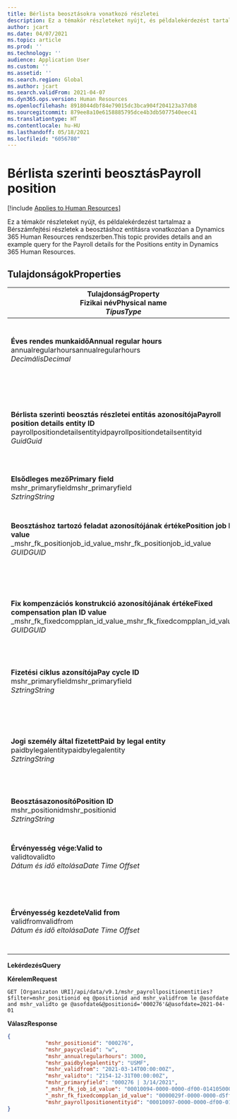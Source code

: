 ```yaml
---
title: Bérlista beosztásokra vonatkozó részletei
description: Ez a témakör részleteket nyújt, és példalekérdezést tartalmaz a Bérszámfejtési részletek a beosztáshoz entitásra vonatkozóan a Dynamics 365 Human Resources rendszerben.
author: jcart
ms.date: 04/07/2021
ms.topic: article
ms.prod: ''
ms.technology: ''
audience: Application User
ms.custom: ''
ms.assetid: ''
ms.search.region: Global
ms.author: jcart
ms.search.validFrom: 2021-04-07
ms.dyn365.ops.version: Human Resources
ms.openlocfilehash: 8918044dbf84e79015dc3bca904f204123a37db8
ms.sourcegitcommit: 879ee8a10e6158885795dce4b3db5077540eec41
ms.translationtype: HT
ms.contentlocale: hu-HU
ms.lasthandoff: 05/18/2021
ms.locfileid: "6056780"
---
```

# <a name="payroll-position"></a><span data-ttu-id="15f4d-103">Bérlista szerinti beosztás</span><span class="sxs-lookup"><span data-stu-id="15f4d-103">Payroll position</span></span>

[!include [Applies to Human Resources](../includes/applies-to-hr.md)]

<span data-ttu-id="15f4d-104">Ez a témakör részleteket nyújt, és példalekérdezést tartalmaz a Bérszámfejtési részletek a beosztáshoz entitásra vonatkozóan a Dynamics 365 Human Resources rendszerben.</span><span class="sxs-lookup"><span data-stu-id="15f4d-104">This topic provides details and an example query for the Payroll details for the Positions entity in Dynamics 365 Human Resources.</span></span>

## <a name="properties"></a><span data-ttu-id="15f4d-105">Tulajdonságok</span><span class="sxs-lookup"><span data-stu-id="15f4d-105">Properties</span></span>

| <span data-ttu-id="15f4d-106">Tulajdonság</span><span class="sxs-lookup"><span data-stu-id="15f4d-106">Property</span></span><br><span data-ttu-id="15f4d-107">**Fizikai név**</span><span class="sxs-lookup"><span data-stu-id="15f4d-107">**Physical name**</span></span><br><span data-ttu-id="15f4d-108">**_Típus_**</span><span class="sxs-lookup"><span data-stu-id="15f4d-108">**_Type_**</span></span> | <span data-ttu-id="15f4d-109">Használat</span><span class="sxs-lookup"><span data-stu-id="15f4d-109">Use</span></span> | <span data-ttu-id="15f4d-110">Leírás</span><span class="sxs-lookup"><span data-stu-id="15f4d-110">Description</span></span> |
| --- | --- | --- |
| <span data-ttu-id="15f4d-111">**Éves rendes munkaidő**</span><span class="sxs-lookup"><span data-stu-id="15f4d-111">**Annual regular hours**</span></span><br><span data-ttu-id="15f4d-112">annualregularhours</span><span class="sxs-lookup"><span data-stu-id="15f4d-112">annualregularhours</span></span><br><span data-ttu-id="15f4d-113">*Decimális*</span><span class="sxs-lookup"><span data-stu-id="15f4d-113">*Decimal*</span></span> | <span data-ttu-id="15f4d-114">Írásvédett</span><span class="sxs-lookup"><span data-stu-id="15f4d-114">Read-only</span></span><br><span data-ttu-id="15f4d-115">Szükséges</span><span class="sxs-lookup"><span data-stu-id="15f4d-115">Required</span></span> | <span data-ttu-id="15f4d-116">A beosztáshoz meghatározott éves rendszeres munkaidő.</span><span class="sxs-lookup"><span data-stu-id="15f4d-116">Annual regular hours defined on the position.</span></span>  |
| <span data-ttu-id="15f4d-117">**Bérlista szerinti beosztás részletei entitás azonosítója**</span><span class="sxs-lookup"><span data-stu-id="15f4d-117">**Payroll position details entity ID**</span></span><br><span data-ttu-id="15f4d-118">payrollpositiondetailsentityid</span><span class="sxs-lookup"><span data-stu-id="15f4d-118">payrollpositiondetailsentityid</span></span><br><span data-ttu-id="15f4d-119">*Guid*</span><span class="sxs-lookup"><span data-stu-id="15f4d-119">*Guid*</span></span> | <span data-ttu-id="15f4d-120">Szükséges</span><span class="sxs-lookup"><span data-stu-id="15f4d-120">Required</span></span><br><span data-ttu-id="15f4d-121">Rendszer által előállított.</span><span class="sxs-lookup"><span data-stu-id="15f4d-121">System generated.</span></span> | <span data-ttu-id="15f4d-122">A pozíció egyedi azonosítására szolgáló, rendszer által generált GUID-értéke.</span><span class="sxs-lookup"><span data-stu-id="15f4d-122">A system-generated GUID value to uniquely identify the position.</span></span>  |
| <span data-ttu-id="15f4d-123">**Elsődleges mező**</span><span class="sxs-lookup"><span data-stu-id="15f4d-123">**Primary field**</span></span><br><span data-ttu-id="15f4d-124">mshr_primaryfield</span><span class="sxs-lookup"><span data-stu-id="15f4d-124">mshr_primaryfield</span></span><br><span data-ttu-id="15f4d-125">*Sztring*</span><span class="sxs-lookup"><span data-stu-id="15f4d-125">*String*</span></span> | <span data-ttu-id="15f4d-126">Szükséges</span><span class="sxs-lookup"><span data-stu-id="15f4d-126">Required</span></span><br><span data-ttu-id="15f4d-127">Rendszer által előállított</span><span class="sxs-lookup"><span data-stu-id="15f4d-127">System generated</span></span> |  |
| <span data-ttu-id="15f4d-128">**Beosztáshoz tartozó feladat azonosítójának értéke**</span><span class="sxs-lookup"><span data-stu-id="15f4d-128">**Position job ID value**</span></span><br><span data-ttu-id="15f4d-129">_mshr_fk_positionjob_id_value</span><span class="sxs-lookup"><span data-stu-id="15f4d-129">_mshr_fk_positionjob_id_value</span></span><br><span data-ttu-id="15f4d-130">*GUID*</span><span class="sxs-lookup"><span data-stu-id="15f4d-130">*GUID*</span></span> | <span data-ttu-id="15f4d-131">Írásvédett</span><span class="sxs-lookup"><span data-stu-id="15f4d-131">Read-only</span></span><br><span data-ttu-id="15f4d-132">Szükséges</span><span class="sxs-lookup"><span data-stu-id="15f4d-132">Required</span></span><br><span data-ttu-id="15f4d-133">Idegen kulcs:mshr_PayrollPositionJobEntity ehhez: mshr_payrollpositionjobentity</span><span class="sxs-lookup"><span data-stu-id="15f4d-133">Foreign key:mshr_PayrollPositionJobEntity of the mshr_payrollpositionjobentity</span></span> |<span data-ttu-id="15f4d-134">A pozícióhoz társított beosztás azonosítója.</span><span class="sxs-lookup"><span data-stu-id="15f4d-134">The ID of the job associated with the position.</span></span>|
| <span data-ttu-id="15f4d-135">**Fix kompenzációs konstrukció azonosítójának értéke**</span><span class="sxs-lookup"><span data-stu-id="15f4d-135">**Fixed compensation plan ID value**</span></span><br><span data-ttu-id="15f4d-136">_mshr_fk_fixedcompplan_id_value</span><span class="sxs-lookup"><span data-stu-id="15f4d-136">_mshr_fk_fixedcompplan_id_value</span></span><br><span data-ttu-id="15f4d-137">*GUID*</span><span class="sxs-lookup"><span data-stu-id="15f4d-137">*GUID*</span></span> | <span data-ttu-id="15f4d-138">Írásvédett</span><span class="sxs-lookup"><span data-stu-id="15f4d-138">Read-only</span></span><br><span data-ttu-id="15f4d-139">Szükséges</span><span class="sxs-lookup"><span data-stu-id="15f4d-139">Required</span></span><br><span data-ttu-id="15f4d-140">Idegen kulcs: mshr_payrollfixedcompensationplanentity entitáshoz tartozó mshr_FixedCompPlan_id</span><span class="sxs-lookup"><span data-stu-id="15f4d-140">Foreign key: mshr_FixedCompPlan_id of mshr_payrollfixedcompensationplanentity</span></span>  | <span data-ttu-id="15f4d-141">A pozícióhoz társított fix kompenzációs konstrukció azonosítója.</span><span class="sxs-lookup"><span data-stu-id="15f4d-141">The ID of the fixed compensation plan associated with the position.</span></span> |
| <span data-ttu-id="15f4d-142">**Fizetési ciklus azonsítója**</span><span class="sxs-lookup"><span data-stu-id="15f4d-142">**Pay cycle ID**</span></span><br><span data-ttu-id="15f4d-143">mshr_primaryfield</span><span class="sxs-lookup"><span data-stu-id="15f4d-143">mshr_primaryfield</span></span><br><span data-ttu-id="15f4d-144">*Sztring*</span><span class="sxs-lookup"><span data-stu-id="15f4d-144">*String*</span></span> | <span data-ttu-id="15f4d-145">Írásvédett</span><span class="sxs-lookup"><span data-stu-id="15f4d-145">Read-only</span></span><br><span data-ttu-id="15f4d-146">Szükséges</span><span class="sxs-lookup"><span data-stu-id="15f4d-146">Required</span></span> | <span data-ttu-id="15f4d-147">A beosztáshoz meghatározott fizetési ciklus.</span><span class="sxs-lookup"><span data-stu-id="15f4d-147">The pay cycle defined on the position.</span></span> |
| <span data-ttu-id="15f4d-148">**Jogi személy által fizetett**</span><span class="sxs-lookup"><span data-stu-id="15f4d-148">**Paid by legal entity**</span></span><br><span data-ttu-id="15f4d-149">paidbylegalentity</span><span class="sxs-lookup"><span data-stu-id="15f4d-149">paidbylegalentity</span></span><br><span data-ttu-id="15f4d-150">*Sztring*</span><span class="sxs-lookup"><span data-stu-id="15f4d-150">*String*</span></span> | <span data-ttu-id="15f4d-151">Írásvédett</span><span class="sxs-lookup"><span data-stu-id="15f4d-151">Read-only</span></span><br><span data-ttu-id="15f4d-152">Szükséges</span><span class="sxs-lookup"><span data-stu-id="15f4d-152">Required</span></span> | <span data-ttu-id="15f4d-153">A fizetés kiadásáért felelős beosztáshoz meghatározott jogi személy.</span><span class="sxs-lookup"><span data-stu-id="15f4d-153">The legal entity defined on the positoin responsible for issuing payment.</span></span> |
| <span data-ttu-id="15f4d-154">**Beosztásazonosító**</span><span class="sxs-lookup"><span data-stu-id="15f4d-154">**Position ID**</span></span><br><span data-ttu-id="15f4d-155">mshr_positionid</span><span class="sxs-lookup"><span data-stu-id="15f4d-155">mshr_positionid</span></span><br><span data-ttu-id="15f4d-156">*Sztring*</span><span class="sxs-lookup"><span data-stu-id="15f4d-156">*String*</span></span> | <span data-ttu-id="15f4d-157">Írásvédett</span><span class="sxs-lookup"><span data-stu-id="15f4d-157">Read-only</span></span><br><span data-ttu-id="15f4d-158">Szükséges</span><span class="sxs-lookup"><span data-stu-id="15f4d-158">Required</span></span> | <span data-ttu-id="15f4d-159">A pozíció azonosítója.</span><span class="sxs-lookup"><span data-stu-id="15f4d-159">The ID of the position.</span></span> |
| <span data-ttu-id="15f4d-160">**Érvényesség vége:**</span><span class="sxs-lookup"><span data-stu-id="15f4d-160">**Valid to**</span></span><br><span data-ttu-id="15f4d-161">validto</span><span class="sxs-lookup"><span data-stu-id="15f4d-161">validto</span></span><br><span data-ttu-id="15f4d-162">*Dátum és idő eltolása*</span><span class="sxs-lookup"><span data-stu-id="15f4d-162">*Date Time Offset*</span></span> | <span data-ttu-id="15f4d-163">Írásvédett</span><span class="sxs-lookup"><span data-stu-id="15f4d-163">Read-only</span></span><br><span data-ttu-id="15f4d-164">Szükséges</span><span class="sxs-lookup"><span data-stu-id="15f4d-164">Required</span></span> |<span data-ttu-id="15f4d-165">Az a dátum, amelytől a beosztás adatai érvényesek.</span><span class="sxs-lookup"><span data-stu-id="15f4d-165">The date the position details are valid from.</span></span>  |
| <span data-ttu-id="15f4d-166">**Érvényesség kezdete**</span><span class="sxs-lookup"><span data-stu-id="15f4d-166">**Valid from**</span></span><br><span data-ttu-id="15f4d-167">validfrom</span><span class="sxs-lookup"><span data-stu-id="15f4d-167">validfrom</span></span><br><span data-ttu-id="15f4d-168">*Dátum és idő eltolása*</span><span class="sxs-lookup"><span data-stu-id="15f4d-168">*Date Time Offset*</span></span> | <span data-ttu-id="15f4d-169">Írásvédett</span><span class="sxs-lookup"><span data-stu-id="15f4d-169">Read-only</span></span><br><span data-ttu-id="15f4d-170">Szükséges</span><span class="sxs-lookup"><span data-stu-id="15f4d-170">Required</span></span> |<span data-ttu-id="15f4d-171">Az a dátum, ameddig a beosztás adatai érvényesek.</span><span class="sxs-lookup"><span data-stu-id="15f4d-171">The date the position details are valid to.</span></span>  |

<span data-ttu-id="15f4d-172">**Lekérdezés**</span><span class="sxs-lookup"><span data-stu-id="15f4d-172">**Query**</span></span>

<span data-ttu-id="15f4d-173">**Kérelem**</span><span class="sxs-lookup"><span data-stu-id="15f4d-173">**Request**</span></span>

```http
GET [Organizaton URI]/api/data/v9.1/mshr_payrollpositionentities?$filter=mshr_positionid eq @positionid and mshr_validfrom le @asofdate and mshr_validto ge @asofdate&@positionid='000276'&@asofdate=2021-04-01
```

<span data-ttu-id="15f4d-174">**Válasz**</span><span class="sxs-lookup"><span data-stu-id="15f4d-174">**Response**</span></span>

```json
{
            "mshr_positionid": "000276",
            "mshr_paycycleid": "w",
            "mshr_annualregularhours": 3000,
            "mshr_paidbylegalentity": "USMF",
            "mshr_validfrom": "2021-03-14T00:00:00Z",
            "mshr_validto": "2154-12-31T00:00:00Z",
            "mshr_primaryfield": "000276 | 3/14/2021",
            "_mshr_fk_job_id_value": "00010094-0000-0000-df00-014105000000",
            "_mshr_fk_fixedcompplan_id_value": "0000029f-0000-0000-d5ff-004105000000",
            "mshr_payrollpositionentityid": "00010097-0000-0000-df00-014105000000"
}
```
